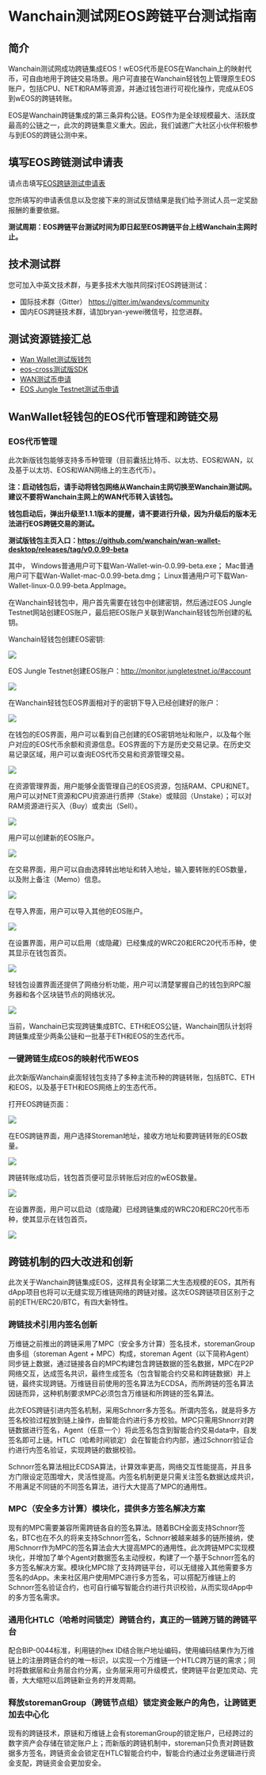 # Wanchain测试网EOS跨链平台测试指南

## 简介

Wanchain测试网成功跨链集成EOS！wEOS代币是EOS在Wanchain上的映射代币，可自由地用于跨链交易场景。用户可直接在Wanchain轻钱包上管理原生EOS账户，包括CPU、NET和RAM等资源，并通过钱包进行可视化操作，完成从EOS到wEOS的跨链转账。
 
EOS是Wanchain跨链集成的第三条异构公链。EOS作为是全球规模最大、活跃度最高的公链之一，此次的跨链集意义重大。因此，我们诚邀广大社区小伙伴积极参与到EOS的跨链公测中来。

## 填写EOS跨链测试申请表

请点击填写[EOS跨链测试申请表](https://wj.qq.com/s2/5335901/8851)

您所填写的申请表信息以及您接下来的测试反馈结果是我们给予测试人员一定奖励报酬的重要依据。

**测试周期：EOS跨链平台测试时间为即日起至EOS跨链平台上线Wanchain主网时止。**

## 技术测试群

您可加入中英文技术群，与更多技术大咖共同探讨EOS跨链测试：

- 国际技术群（Gitter） https://gitter.im/wandevs/community
- 国内EOS跨链技术群，请加bryan-yewei微信号，拉您进群。

## 测试资源链接汇总

- [Wan Wallet测试版钱包](https://github.com/wanchain/wan-wallet-desktop/releases/tag/v0.0.99-beta)
- [eos-cross测试版SDK](https://github.com/wanchain/wanchain-js-sdk/tree/eos-cross)
- [WAN测试币申请](http://54.201.62.90/)
- [EOS Jungle Testnet测试币申请](http://monitor.jungletestnet.io/)

## WanWallet轻钱包的EOS代币管理和跨链交易

### EOS代币管理
 
此次新版钱包能够支持多币种管理（目前囊括比特币、以太坊、EOS和WAN，以及基于以太坊、EOS和WAN网络上的生态代币）。
 
**注：启动钱包后，请手动将钱包网络从Wanchain主网切换至Wanchain测试网。建议不要将Wanchain主网上的WAN代币转入该钱包。**

**钱包启动后，弹出升级至1.1.1版本的提醒，请不要进行升级，因为升级后的版本无法进行EOS跨链交易的测试。**

**测试版钱包主页入口：https://github.com/wanchain/wan-wallet-desktop/releases/tag/v0.0.99-beta**

其中，
Windows普通用户可下载Wan-Wallet-win-0.0.99-beta.exe；
Mac普通用户可下载Wan-Wallet-mac-0.0.99-beta.dmg；
Linux普通用户可下载Wan-Wallet-linux-0.0.99-beta.AppImage。

在Wanchain轻钱包中，用户首先需要在钱包中创建密钥，然后通过EOS Jungle Testnet网站创建EOS账户，最后把EOS账户关联到Wanchain轻钱包所创建的私钥。

Wanchain轻钱包创建EOS密钥:

![](https://www.wanchain.org/wp-content/uploads/2020/02/0102-12.png)

EOS Jungle Testnet创建EOS账户：http://monitor.jungletestnet.io/#account

![](https://www.wanchain.org/wp-content/uploads/2020/02/0102-13.png)

在Wanchain轻钱包EOS界面相对于的密钥下导入已经创建好的账户：

![](https://www.wanchain.org/wp-content/uploads/2020/02/0102-14.png)

在钱包的EOS界面，用户可以看到自己创建的EOS密钥地址和账户，以及每个账户对应的EOS代币余额和资源信息。EOS界面的下方是历史交易记录。在历史交易记录区域，用户可以查询EOS代币交易和资源管理交易。

![](https://www.wanchain.org/wp-content/uploads/2020/02/0102-02.png)
 
在资源管理界面，用户能够全面管理自己的EOS资源，包括RAM、CPU和NET。用户可以对NET资源和CPU资源进行质押（Stake）或赎回（Unstake）；可以对RAM资源进行买入（Buy）或卖出（Sell）。

![](https://www.wanchain.org/wp-content/uploads/2020/02/0102-03.png)
 
用户可以创建新的EOS账户。

![](https://www.wanchain.org/wp-content/uploads/2020/02/0102-04.png)

在交易界面，用户可以自由选择转出地址和转入地址，输入要转账的EOS数量，以及附上备注（Memo）信息。

![](https://www.wanchain.org/wp-content/uploads/2020/02/0102-05.png)

在导入界面，用户可以导入其他的EOS账户。
 
![](https://www.wanchain.org/wp-content/uploads/2020/02/0102-06.png)

在设置界面，用户可以启用（或隐藏）已经集成的WRC20和ERC20代币币种，使其显示在钱包首页。

![](https://www.wanchain.org/wp-content/uploads/2020/02/0102-07.png)

轻钱包设置界面还提供了网络分析功能，用户可以清楚掌握自己的钱包到RPC服务器和各个区块链节点的网络状况。

![](https://www.wanchain.org/wp-content/uploads/2020/02/0102-08.png)

当前，Wanchain已实现跨链集成BTC、ETH和EOS公链，Wanchain团队计划将跨链集成至少两条公链和一批基于ETH和EOS的生态代币。
 
### 一键跨链生成EOS的映射代币WEOS 
 
此次新版Wanchain桌面轻钱包支持了多种主流币种的跨链转账，包括BTC、ETH和EOS，以及基于ETH和EOS网络上的生态代币。

打开EOS跨链页面：

![](https://www.wanchain.org/wp-content/uploads/2020/02/0102-15.png)
 
在EOS跨链界面，用户选择Storeman地址，接收方地址和要跨链转账的EOS数量。

![](https://www.wanchain.org/wp-content/uploads/2020/02/0102-09.jpg)
 
跨链转账成功后，钱包首页便可显示转账后对应的wEOS数量。

![](https://www.wanchain.org/wp-content/uploads/2020/02/0102-10.png)
 
在设置界面，用户可以启动（或隐藏）已经跨链集成的WRC20和ERC20代币币种，使其显示在钱包首页。

![](https://www.wanchain.org/wp-content/uploads/2020/02/0102-11.png)

## 跨链机制的四大改进和创新
 
此次关于Wanchain跨链集成EOS，这样具有全球第二大生态规模的EOS，其所有dApp项目也将可以无缝实现万维链网络的跨链对接。这次EOS跨链项目区别于之前的ETH/ERC20/BTC，有四大新特性。
 
### 跨链技术引用内签名创新

万维链之前推出的跨链采用了MPC（安全多方计算）签名技术，storemanGroup由多组（storeman Agent + MPC）构成，storeman Agent（以下简称Agent）同步链上数据，通过链接各自的MPC构建包含跨链数据的签名数据，MPC在P2P网络交互，达成签名共识，最终生成签名（包含智能合约交易和跨链数据）并上链，最终实现跨链。万维链目前使用的签名算法为ECDSA，而所跨链的签名算法因链而异，这种机制要求MPC必须包含万维链和所跨链的签名算法。

此次EOS跨链引进内签名机制，采用Schnorr多方签名。所谓内签名，就是将多方签名校验过程放到链上操作，由智能合约进行多方校验。MPC只需用Shnorr对跨链数据进行签名，Agent（任意一个）将此签名包含到智能合约交易data中，自发签名即可上链。HTLC（哈希时间锁定）会在智能合约内部，通过Schnorr验证合约进行内签名验证，实现跨链的数据校验。

Schnorr签名算法相比ECDSA算法，计算效率更高，网络交互性能提高，并且多方门限设定范围增大，灵活性提高。内签名机制更是只需关注签名数据达成共识，不用满足不同链的不同签名算法，进行大大提高了MPC的通用性。
 
### MPC（安全多方计算）模块化，提供多方签名解决方案

现有的MPC需要兼容所需跨链各自的签名算法。随着BCH全面支持Schnorr签名，BTC也在不久的将来支持Schnorr签名，Schnorr被越来越多的链所接纳，使用Schnorr作为MPC的签名算法会大大提高MPC的通用性。此次跨链MPC实现模块化，并增加了单个Agent对数据签名主动授权，构建了一个基于Schnorr签名的多方签名解决方案。模块化MPC除了支持跨链平台，可以无缝接入其他需要多方签名的dApp。未来社区用户使用MPC进行多方签名，可以搭配万维链上的Schnorr签名验证合约，也可自行编写智能合约进行共识校验，从而实现dApp中的多方签名需求。
 
### 通用化HTLC（哈希时间锁定）跨链合约，真正的一链跨万链的跨链平台

配合BIP-0044标准，利用链的hex ID结合账户地址编码，使用编码结果作为万维链上的注册跨链合约的唯一标识，以实现一个万维链一个HTLC跨万链的需求；同时将数据层和业务层合约分离，业务层采用可升级模式，使跨链平台更加灵动、完善，大大缩短以后跨链新业务的开发周期。
 
### 释放storemanGroup（跨链节点组）锁定资金账户的角色，让跨链更加去中心化

现有的跨链技术，原链和万维链上会有storemanGroup的锁定账户，已经跨过的数字资产会存储在锁定账户上；而新版的跨链机制中，storeman只负责对跨链数据多方签名，跨链资金会锁定在HTLC智能合约中，智能合约通过业务逻辑进行资金支配，跨链资金会更加安全。

